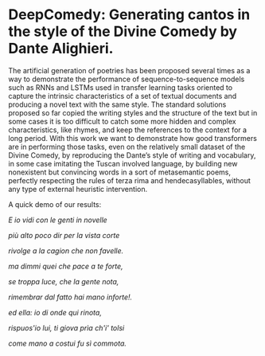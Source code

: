 # DeepComedy: Generating cantos in the style of the Divine Comedy by Dante Alighieri. 

The artificial generation of poetries has been proposed several times as a way
to demonstrate the performance of sequence-to-sequence models such as RNNs and
LSTMs used in transfer learning tasks oriented to capture the intrinsic characteristics of a
set of textual documents and producing a novel text with the same style. The standard
solutions proposed so far copied the writing styles and the structure of the text but in some
cases it is too difficult to catch some more hidden and complex characteristics, like rhymes,
and keep the references to the context for a long period. With this work we want to
demonstrate how good transformers are in performing those tasks, even on the relatively
small dataset of the Divine Comedy, by reproducing the Dante’s style of writing and
vocabulary, in some case imitating the Tuscan involved language, by building new
nonexistent but convincing words in a sort of metasemantic poems, perfectly respecting the
rules of terza rima and hendecasyllables, without any type of external heuristic
intervention.

A quick demo of our results:

*E io vidi con le genti in novelle*

*più alto poco dir per la vista corte*

*rivolge a la cagion che non favelle.*


*ma dimmi quei che pace a te forte,*


*se troppa luce, che la gente nota,*

*rimembrar dal fatto hai mano inforte!.*


*ed ella: io di onde qui rinota,*

*rispuos'io lui, ti giova prìa ch'i' tolsi*

*come mano a costui fu sì commota.*
